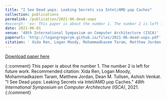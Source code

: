 ```yaml
---
title: "I See Dead µops: Leaking Secrets via Intel/AMD µop Caches"
collection: publications
permalink: /publication/2021-06-dead-uops
#excerpt: 'ex: This paper is about the number 1. The number 2 is left for future work.'
date: 2021-06-01
venue: '48th International Symposium on Computer Architecture (ISCA)'
paperurl: 'http://logangregorym.github.io/files/2021-06-dead-uops.pdf'
citation: ' Xida Ren, Logan Moody, Mohammadkazem Taram, Matthew Jordan, Dean M. Tullsen, Ashish Venkat. "I See Dead µops: Leaking Secrets via Intel/AMD µop Caches." <i>48th International Symposium on Computer Architecture (ISCA)</i>, 2021.'
---
```

[Download paper here](http://logangregorym.github.io/files/2021-06-dead-uops.pdf)

{::comment} 
This paper is about the number 1. The number 2 is left for future work.
Recommended citation: Xida Ren, Logan Moody, Mohammadkazem Taram, Matthew Jordan, Dean M. Tullsen, Ashish Venkat. "I See Dead µops: Leaking Secrets via Intel/AMD µop Caches." <i>48th International Symposium on Computer Architecture (ISCA)</i>, 2021.
{:/comment}
